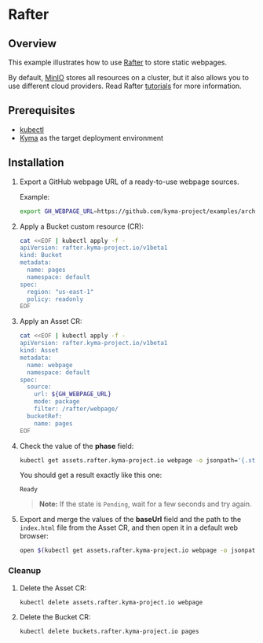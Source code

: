 # Rafter

## Overview

This example illustrates how to use [Rafter](https://kyma-project.io/docs/components/rafter/) to store static webpages.

By default, [MinIO](https://min.io/) stores all resources on a cluster, but it also allows you to use different cloud providers. Read Rafter [tutorials](https://kyma-project.io/docs/components/rafter#tutorials-tutorials) for more information.

## Prerequisites

- [kubectl](https://kubernetes.io/docs/tasks/tools/install-kubectl/)
- [Kyma](https://kyma-project.io/docs/) as the target deployment environment

## Installation

1. Export a GitHub webpage URL of a ready-to-use webpage sources.

    Example:

    ```bash
    export GH_WEBPAGE_URL=https://github.com/kyma-project/examples/archive/main.zip
    ```

2. Apply a Bucket custom resource (CR):

    ```bash
    cat <<EOF | kubectl apply -f -
    apiVersion: rafter.kyma-project.io/v1beta1
    kind: Bucket
    metadata:
      name: pages
      namespace: default
    spec:
      region: "us-east-1"
      policy: readonly
    EOF
    ```

3. Apply an Asset CR:

    ```bash
    cat <<EOF | kubectl apply -f -
    apiVersion: rafter.kyma-project.io/v1beta1
    kind: Asset
    metadata:
      name: webpage
      namespace: default
    spec:
      source:
        url: ${GH_WEBPAGE_URL}
        mode: package
        filter: /rafter/webpage/
      bucketRef:
        name: pages
    EOF
    ```

4. Check the value of the **phase** field:

    ```bash
    kubectl get assets.rafter.kyma-project.io webpage -o jsonpath='{.status.phase}'
    ```

    You should get a result exactly like this one:

    ```test
    Ready
    ```

    >**Note:** If the state is `Pending`, wait for a few seconds and try again.

5. Export and merge the values of the **baseUrl** field and the path to the `index.html` file from the Asset CR, and then open it in a default web browser:

    ```bash
    open $(kubectl get assets.rafter.kyma-project.io webpage -o jsonpath='{.status.assetRef.baseUrl}{"/examples-main/rafter/webpage/index.html"}')
    ```

### Cleanup

1. Delete the Asset CR:

    ```bash
    kubectl delete assets.rafter.kyma-project.io webpage
    ```

2. Delete the Bucket CR:

    ```bash
    kubectl delete buckets.rafter.kyma-project.io pages
    ```
